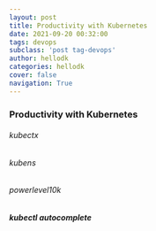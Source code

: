 ```yaml
---
layout: post
title: Productivity with Kubernetes
date: 2021-09-20 00:32:00
tags: devops
subclass: 'post tag-devops'
author: hellodk
categories: hellodk
cover: false
navigation: True
---
```

### Productivity with Kubernetes

###### kubectx
###### kubens
###### powerlevel10k

##### kubectl autocomplete